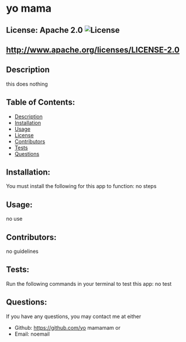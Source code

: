 
  # yo mama
  ## License: Apache 2.0  ![License](https://img.shields.io/badge/License-Apache%202.0-blue.svg)
  ## http://www.apache.org/licenses/LICENSE-2.0
  ## Description
  this does nothing
  ## Table of Contents:
  * [Description](#description)
  * [Installation](#installation)
  * [Usage](#usage)
  * [License](#license)
  * [Contributors](#contributors)
  * [Tests](#tests)
  * [Questions](#questions)
  ## Installation:
  You must install the following for this app to function:
   no steps
  ## Usage:
   no use
  ## Contributors:
   no guidelines
  ## Tests:
   Run the following commands in your terminal to test this app:
  no test
  ## Questions:
   If you have any questions, you may contact me at either
   * Github: https://github.com/yo mamamam
   or
  * Email: noemail
